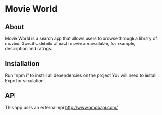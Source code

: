 # Movie World

## About 

Movie World is a search app that allows users to browse through a library of movies. Specific details of each movie are available, for example, description and ratings. 

## Installation 

Run "npm i" to install all dependencies on the project
You will need to install Expo for simulation

## API

This app uses an external Api http://www.omdbapi.com/